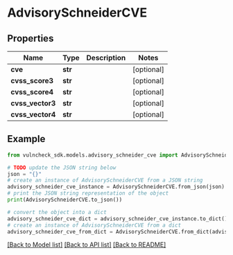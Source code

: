 # AdvisorySchneiderCVE


## Properties

Name | Type | Description | Notes
------------ | ------------- | ------------- | -------------
**cve** | **str** |  | [optional] 
**cvss_score3** | **str** |  | [optional] 
**cvss_score4** | **str** |  | [optional] 
**cvss_vector3** | **str** |  | [optional] 
**cvss_vector4** | **str** |  | [optional] 

## Example

```python
from vulncheck_sdk.models.advisory_schneider_cve import AdvisorySchneiderCVE

# TODO update the JSON string below
json = "{}"
# create an instance of AdvisorySchneiderCVE from a JSON string
advisory_schneider_cve_instance = AdvisorySchneiderCVE.from_json(json)
# print the JSON string representation of the object
print(AdvisorySchneiderCVE.to_json())

# convert the object into a dict
advisory_schneider_cve_dict = advisory_schneider_cve_instance.to_dict()
# create an instance of AdvisorySchneiderCVE from a dict
advisory_schneider_cve_from_dict = AdvisorySchneiderCVE.from_dict(advisory_schneider_cve_dict)
```
[[Back to Model list]](../README.md#documentation-for-models) [[Back to API list]](../README.md#documentation-for-api-endpoints) [[Back to README]](../README.md)


